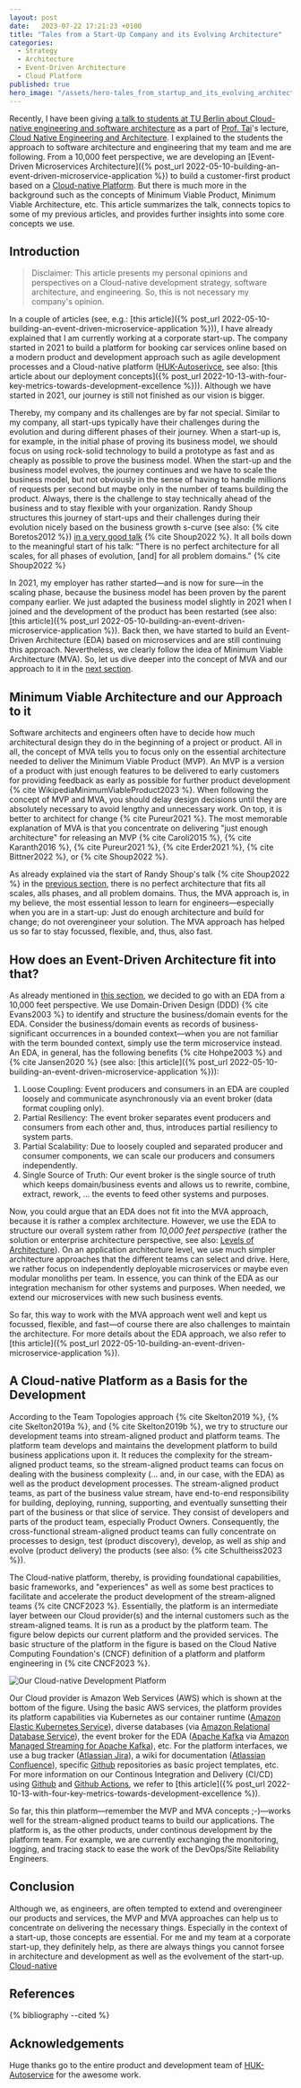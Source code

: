 ```yaml
---
layout: post
date:   2023-07-22 17:21:23 +0100
title: "Tales from a Start-Up Company and its Evolving Architecture"
categories:
  - Strategy
  - Architecture
  - Event-Driven Architecture
  - Cloud Platform
published: true
hero_image: "/assets/hero-tales_from_startup_and_its_evolving_architecture.svg"
---
```

Recently, I have been giving [a talk to students at TU Berlin about Cloud-native engineering and software architecture](https://www.linkedin.com/posts/steffen-mueller-139b8b191_tuberlin-activity-7080612706663182336-aCQo) as a part of [Prof. Tai](https://www.tu.berlin/ise/ueber-uns/prof-dr-ing-stefan-tai)'s lecture, [Cloud Native Engineering and Architecture](https://www.tu.berlin/ise/studium-lehre).
I explained to the students the approach to software architecture and engineering that my team and me are following.
From a 10,000 feet perspective, we are developing an [Event-Driven Microservices Architecture]({% post_url 2022-05-10-building-an-event-driven-microservice-application %}) to build a customer-first product based on a [Cloud-native Platform](https://tag-app-delivery.cncf.io/whitepapers/platforms/).
But there is much more in the background such as the concepts of Minimum Viable Product, Minimum Viable Architecture, etc.
This article summarizes the talk, connects topics to some of my previous articles, and provides further insights into some core concepts we use.

## Introduction

> Disclaimer: This article presents my personal opinions and perspectives on a Cloud-native development strategy, software architecture, and engineering.
> So, this is not necessary my company's opinion.

In a couple of articles (see, e.g.: [this article]({% post_url 2022-05-10-building-an-event-driven-microservice-application %})), I have already explained that I am currently working at a corporate start-up.
The company started in 2021 to build a platform for booking car services online based on a modern product and development approach such as agile development processes and a Cloud-native platform ([HUK-Autoserivce](https://www.huk-autoservice.de), see also: [this article about our deployment concepts]({% post_url 2022-10-13-with-four-key-metrics-towards-development-excellence %})).
Although we have started in 2021, our journey is still not finished as our vision is bigger.

Thereby, my company and its challenges are by far not special.
Similar to my company, all start-ups typically have their challenges during the evolution and during different phases of their journey.
When a start-up is, for example, in the initial phase of proving its business model, we should focus on using rock-solid technology to build a prototype as fast and as cheaply as possible to prove the business model.
When the start-up and the business model evolves, the journey continues and we have to scale the business model, but not obviously in the sense of having to handle millions of requests per second but maybe only in the number of teams building the product.
Always, there is the challenge to stay technically ahead of the business and to stay flexible with your organization.
Randy Shoup structures this journey of start-ups and their challenges during their evolution nicely based on the business growth s-curve (see also: {% cite Boretos2012 %}) [in a very good talk](https://www.youtube.com/watch?v=9Q7GANXn02k) {% cite Shoup2022 %}.
It all boils down to the meaningful start of his talk: "There is no perfect architecture for all scales, for all phases of evolution, [and] for all problem domains." {% cite Shoup2022 %}

In 2021, my employer has rather started—and is now for sure—in the scaling phase, because the business model has been proven by the parent company earlier.
We just adapted the business model slightly in 2021 when I joined and the development of the product has been restarted (see also: [this article]({% post_url 2022-05-10-building-an-event-driven-microservice-application %}).
Back then, we have started to build an Event-Driven Architecture (EDA) based on microservices and are still continuing this approach.
Nevertheless, we clearly follow the idea of Minimum Viable Architecture (MVA).
So, let us dive deeper into the concept of MVA and our approach to it in the [next section](#minimum-viable-architecture-and-our-approach-to-it).

## Minimum Viable Architecture and our Approach to it

Software architects and engineers often have to decide how much architectural design they do in the beginning of a project or product.
All in all, the concept of MVA tells you to focus only on the essential architecture needed to deliver the Minimum Viable Product (MVP).
An MVP is a version of a product with just enough features to be delivered to early customers for providing feedback as early as possible for further product development {% cite WikipediaMinimumViableProduct2023 %}.
When following the concept of MVP and MVA, you should delay design decisions until they are absolutely necessary to avoid lengthy and unnecessary work.
On top, it is better to architect for change {% cite Pureur2021 %}.
The most memorable explanation of MVA is that you concentrate on delivering "just enough architecture" for releasing an MVP {% cite Caroli2015 %}, {% cite Karanth2016 %}, {% cite Pureur2021 %}, {% cite Erder2021 %}, {% cite Bittner2022 %}, or {% cite Shoup2022 %}.

As already explained via the start of Randy Shoup's talk {% cite Shoup2022 %} in the [previous section](#introduction), there is no perfect architecture that fits all scales, alls phases, and all problem domains.
Thus, the MVA approach is, in my believe, the most essential lesson to learn for engineers—especially when you are in a start-up: Just do enough architecture and build for change; do not overengineer your solution.
The MVA approach has helped us so far to stay focussed, flexible, and, thus, also fast.

## How does an Event-Driven Architecture fit into that?

As already mentioned in [this section](#introduction), we decided to go with an EDA from a 10,000 feet perspective.
We use Domain-Driven Design (DDD) {% cite Evans2003 %} to identify and structure the business/domain events for the EDA.
Consider the business/domain events as records of business-significant occurrences in a bounded context—when you are not familiar with the term bounded context, simply use the term microservice instead.
An EDA, in general, has the following benefits {% cite Hohpe2003 %} and {% cite Jansen2020 %} (see also: [this article]({% post_url 2022-05-10-building-an-event-driven-microservice-application %})):

 1. Loose Coupling: Event producers and consumers in an EDA are coupled loosely and communicate asynchronously via an event broker (data format coupling only).
 1. Partial Resiliency: The event broker separates event producers and consumers from each other and, thus, introduces partial resiliency to system parts.
 1. Partial Scalability: Due to loosely coupled and separated producer and consumer components, we can scale our producers and consumers independently.
 1. Single Source of Truth: Our event broker is the single source of truth which keeps domain/business events and allows us to rewrite, combine, extract, rework, ... the events to feed other systems and purposes.

Now, you could argue that an EDA does not fit into the MVA approach, because it is rather a complex architecture.
However, we use the EDA to structure our overall system rather from _10,000 feet perspective_ (rather the solution or enterprise architecture perspective, see also: [Levels of Architecture](https://github.com/justinamiller/SoftwareArchitect#levels-of-architecture)).
On an application architecture level, we use much simpler architecture approaches that the different teams can select and drive.
Here, we rather focus on independently deployable microservices or maybe even modular monoliths per team.
In essence, you can think of the EDA as our integration mechanism for other systems and purposes.
When needed, we extend our microservices with new such business events.

So far, this way to work with the MVA approach went well and kept us focussed, flexible, and fast—of course there are also challenges to maintain the architecture.
For more details about the EDA approach, we also refer to [this article]({% post_url 2022-05-10-building-an-event-driven-microservice-application %}).

## A Cloud-native Platform as a Basis for the Development

According to the Team Topologies approach {% cite Skelton2019 %}, {% cite Skelton2019a %}, and {% cite Skelton2019b %}, we try to structure our development teams into stream-aligned product and platform teams.
The platform team develops and maintains the development platform to build business applications upon it.
It reduces the complexity for the stream-aligned product teams, so the stream-aligned product teams can focus on dealing with the business complexity (... and, in our case, with the EDA) as well as the product development processes.
The stream-aligned product teams, as part of the business value stream, have end-to-end responsibility for building, deploying, running, supporting, and eventually sunsetting their part of the business or that slice of service.
They consist of developers and parts of the product team, especially Product Owners.
Consequently, the cross-functional stream-aligned product teams can fully concentrate on processes to design, test (product discovery), develop, as well as ship and evolve (product delivery) the products (see also: {% cite Schultheiss2023 %}).

The Cloud-native platform, thereby, is providing foundational capabilities, basic frameworks, and "experiences" as well as some best practices to facilitate and accelerate the product development of the stream-aligned teams {% cite CNCF2023 %}.
Essentially, the platform is an intermediate layer between our Cloud provider(s) and the internal customers such as the stream-aligned teams.
It is run as a product by the platform team.
The figure below depicts our current platform and the provided services.
The basic structure of the platform in the figure is based on the Cloud Native Computing Foundation's (CNCF) definition of a platform and platform engineering in {% cite CNCF2023 %}.

![Our Cloud-native Development Platform](/assets/our-development-platform.png)

Our Cloud provider is Amazon Web Services (AWS) which is shown at the bottom of the figure.
Using the basic AWS services, the platform provides its platform capabilities via Kubernetes as our container runtime ([Amazon Elastic Kubernetes Service](https://aws.amazon.com/eks/)), diverse databases (via [Amazon Relational Database Service](https://aws.amazon.com/rds/)), the event broker for the EDA ([Apache Kafka](https://kafka.apache.org) via [Amazon Managed Streaming for Apache Kafka](https://aws.amazon.com/msk/)), etc.
For the platform interfaces, we use a bug tracker ([Atlassian Jira](https://www.atlassian.com/software/jira)), a wiki for documentation ([Atlassian Confluence](https://www.atlassian.com/software/confluence)), specific [Github](https://www.github.com) repositories as basic project templates, etc.
For more information on our Continous Integration and Delivery (CI/CD) using [Github](https://www.github.com) and [Github Actions](https://github.com/features/actions), we refer to [this article]({% post_url 2022-10-13-with-four-key-metrics-towards-development-excellence %}).

So far, this thin platform—remember the MVP and MVA concepts ;-)—works well for the stream-aligned product teams to build our applications.
The platform is, as the other products, under continous development by the platform team.
For example, we are currently exchanging the monitoring, logging, and tracing stack to ease the work of the DevOps/Site Reliability Engineers.

## Conclusion

Although we, as engineers, are often tempted to extend and overengineer our products and services, the MVP and MVA approaches can help us to concentrate on delivering the necessary things.
Especially in the context of a start-up, those concepts are essential.
For me and my team at a corporate start-up, they definitely help, as there are always things you cannot forsee in architecture and development as well as the evolvement of the start-up.
[Cloud-native](https://www.linkedin.com/posts/bytebytego_systemdesign-coding-interviewtips-activity-7091298031844634624-mTGQ?utm_source=share&utm_medium=member_desktop)

## References

{% bibliography --cited %}

## Acknowledgements

Huge thanks go to the entire product and development team of [HUK-Autoservice](https://www.huk-autoservice.de) for the awesome work.